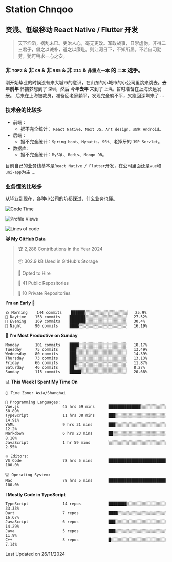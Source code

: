 # Station Chnqoo

## 资浅、低级移动 React Native / Flutter 开发

> 天下滔滔，祸乱未已。吏治人心，毫无更改。军政战事，日崇虚伪。非得二三君子，倡之以诚朴，道之以廉耻。则江河日下，不知所届。不若自习勤劳，犹可稍求一心之安。

### 非 `TOP2` & 非 `C9` & 非 `985` & 非 `211` & `非重点一本` 的 `二本` 选手。

刚开始毕业的时候没有来大城市的意识，在山东的小城市的小公司里跳来跳去。~~去年~~**前年** 怀揣梦想到了 `深圳`，然后 ~~今年~~**去年** 来到了 `上海`。~~暂时准备在上海长远发展~~。
后来在上海被裁员，准备回老家躺平，发现完全躺不平，又跑回深圳来了 ...

### 技术会的比较多

- 前端：
  - 据不完全统计： `React Native`、`Next JS`、`Ant design`、`原生 Android`。
- 后端：
  - 据不完全统计：`Spring boot`、`Mybatis`、`SSH`、老掉牙的 `JSP Servlet`。
- 数据库:
  - 据不完全统计：`MySQL`、`Redis`、`Mongo DB`。

目前自己的业务线基本是`React Native / Flutter`开发，在公司里面还是`vue`和`uni-app`为主 ...

### 业务懂的比较多

从毕业到现在，各种小公司的坑都踩过，什么业务也懂。

<!--START_SECTION:waka-->
![Code Time](http://img.shields.io/badge/Code%20Time-6%2C689%20hrs%2017%20mins-blue)

![Profile Views](http://img.shields.io/badge/Profile%20Views-2-blue)

![Lines of code](https://img.shields.io/badge/From%20Hello%20World%20I%27ve%20Written-488%20Thousand%20lines%20of%20code-blue)

**🐱 My GitHub Data** 

> 🏆 2,288 Contributions in the Year 2024
 > 
> 📦 302.9 kB Used in GitHub's Storage 
 > 
> 💼 Opted to Hire
 > 
> 📜 41 Public Repositories 
 > 
> 🔑 10 Private Repositories  
 > 
**I'm an Early 🐤** 

```text
🌞 Morning    144 commits    ██████░░░░░░░░░░░░░░░░░░░   25.9% 
🌆 Daytime    153 commits    ███████░░░░░░░░░░░░░░░░░░   27.52% 
🌃 Evening    169 commits    ███████░░░░░░░░░░░░░░░░░░   30.4% 
🌙 Night      90 commits     ████░░░░░░░░░░░░░░░░░░░░░   16.19%

```
📅 **I'm Most Productive on Sunday** 

```text
Monday       101 commits    ████░░░░░░░░░░░░░░░░░░░░░   18.17% 
Tuesday      75 commits     ███░░░░░░░░░░░░░░░░░░░░░░   13.49% 
Wednesday    80 commits     ███░░░░░░░░░░░░░░░░░░░░░░   14.39% 
Thursday     73 commits     ███░░░░░░░░░░░░░░░░░░░░░░   13.13% 
Friday       66 commits     ███░░░░░░░░░░░░░░░░░░░░░░   11.87% 
Saturday     46 commits     ██░░░░░░░░░░░░░░░░░░░░░░░   8.27% 
Sunday       115 commits    █████░░░░░░░░░░░░░░░░░░░░   20.68%

```


📊 **This Week I Spent My Time On** 

```text
⌚︎ Time Zone: Asia/Shanghai

💬 Programming Languages: 
Vue.js                   45 hrs 59 mins      ██████████████░░░░░░░░░░░   58.89% 
TypeScript               11 hrs 38 mins      ███░░░░░░░░░░░░░░░░░░░░░░   14.91% 
YAML                     9 hrs 31 mins       ███░░░░░░░░░░░░░░░░░░░░░░   12.2% 
Markdown                 6 hrs 23 mins       ██░░░░░░░░░░░░░░░░░░░░░░░   8.18% 
JavaScript               1 hr 59 mins        ░░░░░░░░░░░░░░░░░░░░░░░░░   2.55%

🔥 Editors: 
VS Code                  78 hrs 5 mins       █████████████████████████   100.0%

💻 Operating System: 
Mac                      78 hrs 5 mins       █████████████████████████   100.0%

```

**I Mostly Code in TypeScript** 

```text
TypeScript               14 repos            ████████░░░░░░░░░░░░░░░░░   33.33% 
Dart                     7 repos             ████░░░░░░░░░░░░░░░░░░░░░   16.67% 
JavaScript               6 repos             ███░░░░░░░░░░░░░░░░░░░░░░   14.29% 
Java                     5 repos             ███░░░░░░░░░░░░░░░░░░░░░░   11.9% 
C++                      3 repos             █░░░░░░░░░░░░░░░░░░░░░░░░   7.14%

```



 Last Updated on 26/11/2024
<!--END_SECTION:waka-->

<!---
ChenqiaoStation/ChenqiaoStation is a ✨ special ✨ repository because its `README.md` (this file) appears on your GitHub profile.
You can click the Preview link to take a look at your changes.
--->
